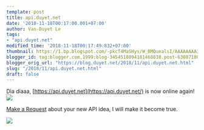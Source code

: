```yaml
---
template: post
title: api.duyet.net
date: '2018-11-18T00:17:00.001+07:00'
author: Van-Duyet Le
tags:
- "api.duyet.net"
modified_time: '2018-11-18T00:17:49.832+07:00'
thumbnail: https://1.bp.blogspot.com/-pkcT4MaSHys/W_BMQuealsI/AAAAAAAA1Ok/ieTSBcaC6u8KEzcVgbDmdS23UOuikzfdACLcBGAs/s720/Screen%2BShot%2B2018-11-18%2Bat%2B12.12.11%2BAM.png
blogger_id: tag:blogger.com,1999:blog-3454518094181460838.post-6380718052746618120
blogger_orig_url: "https://blog.duyet.net/2018/11/api.duyet.net.html"
slug: "/2018/11/api.duyet.net.html"
draft: false
---
```


Dìa diaaa, [https://api.duyet.net](https://api.duyet.net/) is now online again!
![](https://1.bp.blogspot.com/-pkcT4MaSHys/W_BMQuealsI/AAAAAAAA1Ok/ieTSBcaC6u8KEzcVgbDmdS23UOuikzfdACLcBGAs/s1600/Screen%2BShot%2B2018-11-18%2Bat%2B12.12.11%2BAM.png)

<!-- more -->

[Make a Request](https://github.com/duyet-website/api.duyet.net/issues/new) about your new API idea, I will make it become true.

[![](https://2.bp.blogspot.com/-0o5LUYo14zA/W_BNBhGJgtI/AAAAAAAA1Ow/yABIEx60a040NNdniGkylbdaP6Jub0DAACK4BGAYYCw/s320/hell_yeah.jpg)](http://2.bp.blogspot.com/-0o5LUYo14zA/W_BNBhGJgtI/AAAAAAAA1Ow/yABIEx60a040NNdniGkylbdaP6Jub0DAACK4BGAYYCw/s1600/hell_yeah.jpg)
